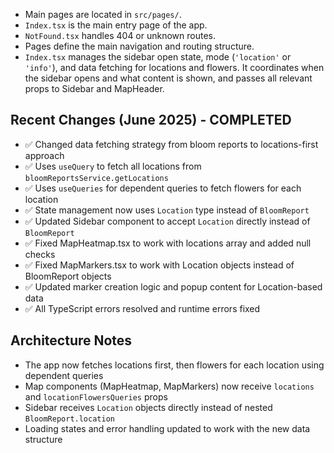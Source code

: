 - Main pages are located in `src/pages/`.
- `Index.tsx` is the main entry page of the app.
- `NotFound.tsx` handles 404 or unknown routes.
- Pages define the main navigation and routing structure.
- `Index.tsx` manages the sidebar open state, mode (`'location'` or `'info'`), and data fetching for locations and flowers. It coordinates when the sidebar opens and what content is shown, and passes all relevant props to Sidebar and MapHeader.

## Recent Changes (June 2025) - COMPLETED
- ✅ Changed data fetching strategy from bloom reports to locations-first approach
- ✅ Uses `useQuery` to fetch all locations from `bloomReportsService.getLocations`
- ✅ Uses `useQueries` for dependent queries to fetch flowers for each location
- ✅ State management now uses `Location` type instead of `BloomReport`
- ✅ Updated Sidebar component to accept `Location` directly instead of `BloomReport`
- ✅ Fixed MapHeatmap.tsx to work with locations array and added null checks
- ✅ Fixed MapMarkers.tsx to work with Location objects instead of BloomReport objects
- ✅ Updated marker creation logic and popup content for Location-based data
- ✅ All TypeScript errors resolved and runtime errors fixed

## Architecture Notes
- The app now fetches locations first, then flowers for each location using dependent queries
- Map components (MapHeatmap, MapMarkers) now receive `locations` and `locationFlowersQueries` props
- Sidebar receives `Location` objects directly instead of nested `BloomReport.location`
- Loading states and error handling updated to work with the new data structure

 